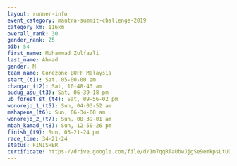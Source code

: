 ```yaml
---
layout: runner-info 
event_category: mantra-summit-challenge-2019 
category_km: 116km 
overall_rank: 30
gender_rank: 25
bib: 54
first_name: Muhammad Zulfazli
last_name: Ahmad
gender: M
team_name: Corezone BUFF Malaysia
start_(t1): Sat, 05-00-00 am
changar_(t2): Sat, 10-48-43 am
budug_asu_(t3): Sat, 06-39-18 pm
ub_forest_st_(t4): Sat, 09-56-02 pm
wonorejo_1_(t5): Sun, 04-03-52 am
mahapena_(t6): Sun, 06-34-00 am
wonorejo_2_(t7): Sun, 08-39-01 am
mbah_kamad_(t8): Sun, 12-50-26 pm
finish_(t9): Sun, 03-21-24 pm
race_time: 34-21-24
status: FINISHER
certificate: https-//drive.google.com/file/d/1m7qqRTaUbwJjgSe9emkpsLtUDi9b9TSx/view?usp=sharing
---
```

